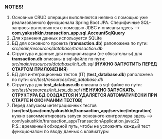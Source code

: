 ### NOTES!

1. Основные CRUD операции выполняются неявно с помощью уже реализованного функционала Spring Boot JPA.
   Специфичные SQL-запросы выполняются с помощью JDBC и описаны здесь --> __com.yakushkin.transaction_app.sql.AccountSqlQuery__ 
2. Для хранения данных используется SQLite
3. БД для основного проекта (__transaction.db__) раположена по пути: _src/main/resources/database/transaction.db_
4. Структура и данные для инициализации (не обязательны) для __transaction.db__ описаны в
   sql-файле по пути: _src/main/resources/database/init_db.sql_ (__НУЖНО ЗАПУСТИТЬ ПЕРЕД СТАРТОМ ПРИЛОЖЕНИЯ__)
5. БД для интеграционных тестов (IT) (__test_database.db__) раположена по пути: _src/test/resources/test_database.db_
6. Структура для __test_database.db__ описана в sql-файле по пути: _src/test/resources/init_test_db.sql_
   (__НЕ НУЖНО ЗАПУСКАТЬ. СТРУКТУРА БД СОЗДАЕТСЯ И УДАЛЯЕТСЯ АВТОМАТИЧЕСКИ ПРИ СТАРТЕ И ОКОНЧАНИИ ТЕСТОВ__)
7. Перед запуском интеграционных тестов (__src/test/java/com/yakushkin/transaction_app/service/integration__)
   нужно закомментировать запуск основного контроллера здесь --> com/yakushkin/transaction_app/TransactionApplication.java:22
   <br>P.S.: временный обходной путь, чтобы не усложнять каждый тест функционалом по вводу данных с клавиатуры